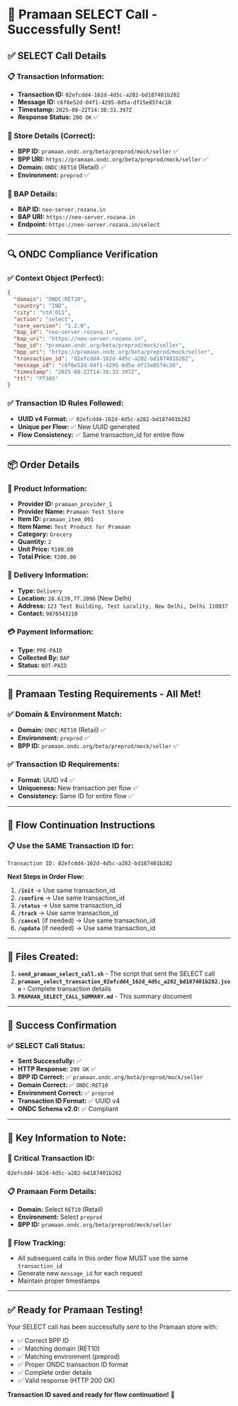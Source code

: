 # 🎯 **Pramaan SELECT Call - Successfully Sent!**

## ✅ **SELECT Call Details**

### **📋 Transaction Information:**
- **Transaction ID:** `02efcdd4-162d-4d5c-a282-bd187401b282`
- **Message ID:** `c6f6e52d-04f1-4295-8d5a-df15e85f4c10`
- **Timestamp:** `2025-08-22T14:38:33.397Z`
- **Response Status:** `200 OK` ✅

### **🏪 Store Details (Correct):**
- **BPP ID:** `pramaan.ondc.org/beta/preprod/mock/seller` ✅
- **BPP URI:** `https://pramaan.ondc.org/beta/preprod/mock/seller` ✅
- **Domain:** `ONDC:RET10` (Retail) ✅
- **Environment:** `preprod` ✅

### **🏢 BAP Details:**
- **BAP ID:** `neo-server.rozana.in`
- **BAP URI:** `https://neo-server.rozana.in`
- **Endpoint:** `https://neo-server.rozana.in/select`

---

## 🔍 **ONDC Compliance Verification**

### **✅ Context Object (Perfect):**
```json
{
  "domain": "ONDC:RET10",
  "country": "IND", 
  "city": "std:011",
  "action": "select",
  "core_version": "1.2.0",
  "bap_id": "neo-server.rozana.in",
  "bap_uri": "https://neo-server.rozana.in",
  "bpp_id": "pramaan.ondc.org/beta/preprod/mock/seller",
  "bpp_uri": "https://pramaan.ondc.org/beta/preprod/mock/seller",
  "transaction_id": "02efcdd4-162d-4d5c-a282-bd187401b282",
  "message_id": "c6f6e52d-04f1-4295-8d5a-df15e85f4c10",
  "timestamp": "2025-08-22T14:38:33.397Z",
  "ttl": "PT30S"
}
```

### **✅ Transaction ID Rules Followed:**
- **UUID v4 Format:** ✅ `02efcdd4-162d-4d5c-a282-bd187401b282`
- **Unique per Flow:** ✅ New UUID generated
- **Flow Consistency:** ✅ Same transaction_id for entire flow

---

## 📦 **Order Details**

### **🛒 Product Information:**
- **Provider ID:** `pramaan_provider_1`
- **Provider Name:** `Pramaan Test Store`
- **Item ID:** `pramaan_item_001`
- **Item Name:** `Test Product for Pramaan`
- **Category:** `Grocery`
- **Quantity:** `2`
- **Unit Price:** `₹100.00`
- **Total Price:** `₹200.00`

### **📍 Delivery Information:**
- **Type:** `Delivery`
- **Location:** `28.6139,77.2090` (New Delhi)
- **Address:** `123 Test Building, Test Locality, New Delhi, Delhi 110037`
- **Contact:** `9876543210`

### **💳 Payment Information:**
- **Type:** `PRE-PAID`
- **Collected By:** `BAP`
- **Status:** `NOT-PAID`

---

## 🎯 **Pramaan Testing Requirements - All Met!**

### **✅ Domain & Environment Match:**
- **Domain:** `ONDC:RET10` (Retail) ✅
- **Environment:** `preprod` ✅
- **BPP ID:** `pramaan.ondc.org/beta/preprod/mock/seller` ✅

### **✅ Transaction ID Requirements:**
- **Format:** UUID v4 ✅
- **Uniqueness:** New transaction per flow ✅
- **Consistency:** Same ID for entire flow ✅

---

## 🔄 **Flow Continuation Instructions**

### **📋 Use the SAME Transaction ID for:**
```
Transaction ID: 02efcdd4-162d-4d5c-a282-bd187401b282
```

**Next Steps in Order Flow:**
1. **`/init`** → Use same transaction_id
2. **`/confirm`** → Use same transaction_id  
3. **`/status`** → Use same transaction_id
4. **`/track`** → Use same transaction_id
5. **`/cancel`** (if needed) → Use same transaction_id
6. **`/update`** (if needed) → Use same transaction_id

---

## 📄 **Files Created:**

1. **`send_pramaan_select_call.sh`** - The script that sent the SELECT call
2. **`pramaan_select_transaction_02efcdd4_162d_4d5c_a282_bd187401b282.json`** - Complete transaction details
3. **`PRAMAAN_SELECT_CALL_SUMMARY.md`** - This summary document

---

## 🚀 **Success Confirmation**

### **✅ SELECT Call Status:**
- **Sent Successfully:** ✅
- **HTTP Response:** `200 OK` ✅
- **BPP ID Correct:** ✅ `pramaan.ondc.org/beta/preprod/mock/seller`
- **Domain Correct:** ✅ `ONDC:RET10`
- **Environment Correct:** ✅ `preprod`
- **Transaction ID Format:** ✅ UUID v4
- **ONDC Schema v2.0:** ✅ Compliant

---

## 🎯 **Key Information to Note:**

### **🔑 Critical Transaction ID:**
```
02efcdd4-162d-4d5c-a282-bd187401b282
```

### **📋 Pramaan Form Details:**
- **Domain:** Select `RET10` (Retail)
- **Environment:** Select `preprod`  
- **BPP ID:** `pramaan.ondc.org/beta/preprod/mock/seller`

### **🔗 Flow Tracking:**
- All subsequent calls in this order flow MUST use the same `transaction_id`
- Generate new `message_id` for each request
- Maintain proper timestamps

---

## ✅ **Ready for Pramaan Testing!**

Your SELECT call has been successfully sent to the Pramaan store with:
- ✅ Correct BPP ID
- ✅ Matching domain (RET10)
- ✅ Matching environment (preprod)  
- ✅ Proper ONDC transaction ID format
- ✅ Complete order details
- ✅ Valid response (HTTP 200 OK)

**Transaction ID saved and ready for flow continuation!** 🎉